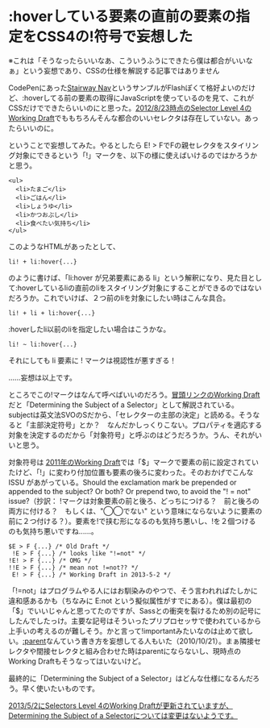 # :hoverしている要素の直前の要素の指定をCSS4の!符号で妄想した

※これは「そうなったらいいなあ、こういうふうにできたら僕は都合がいいなぁ」という妄想であり、CSSの仕様を解説する記事ではありません

CodePenにあった[Stairway Nav](http://codepen.io/chriscoyier/pen/hgplm)というサンプルがFlashぽくて格好よいのだけど、:hoverしてる前の要素の取得にJavaScriptを使っているのを見て、これがCSSだけでできたらいいのにと思った。[2012/8/23時点のSelector Level 4のWorking Draft](http://www.w3.org/TR/2012/WD-selectors4-20120823/#overview)でももちろんそんな都合のいいセレクタは存在していない。あったらいいのに。

ということで妄想してみた。やるとしたら E! > FでFの親セレクタをスタイリング対象にできるという「!」マークを、以下の様に使えばいけるのではかろうかと思う。

<pre><code data-language="html">&lt;ul&gt;
  &lt;li&gt;たまご&lt;/li&gt;
  &lt;li&gt;ごはん&lt;/li&gt;
  &lt;li&gt;しょうゆ&lt;/li&gt;
  &lt;li&gt;かつおぶし&lt;/li&gt;
  &lt;li&gt;食べたい気持ち&lt;/li&gt;
&lt;/ul&gt;
</code></pre>
このようなHTMLがあったとして、

<pre><code data-language="css">li! + li:hover{...}</code></pre>

のように書けば、「li:hover が兄弟要素にある li」という解釈になり、見た目として:hoverしているliの直前のliをスタイリング対象にすることができるのではないだろうか。これでいけば、２つ前のliを対象にしたい時はこんな具合。

<pre><code data-language="css">li! + li + li:hover{...}</code></pre>

:hoverしたli以前のliを指定したい場合はこうかな。

<pre><code data-language="css">li! ~ li:hover{...}</code></pre>
それにしても li 要素に ! マークは視認性が悪すぎる！

......妄想は以上です。

ところでこの!マークはなんて呼べばいいのだろう。[冒頭リンクのWorking Draft](http://www.w3.org/TR/2012/WD-selectors4-20120823/#subject)だと「Determining the Subject of a Selector」として解説されている。subjectは英文法SVOのSだから、「セレクターの主部の決定」と読める。そうなると「主部決定符号」とか？　なんだかしっくりこない。プロパティを適応する対象を決定するのだから「対象符号」と呼ぶのはどうだろうか。うん、それがいいと思う。

対象符号は [2011年のWorking Draft](http://www.w3.org/TR/2011/WD-selectors4-20110929/#overview)では「$」マークで要素の前に設定されていたけど、「!」に変わり付加位置も要素の後ろに変わった。そのおかげでこんな ISSU があがっている。Should the exclamation mark be prepended or appended to the subject? Or both? Or prepend two, to avoid the "! = not" issue?（抄訳： !マークは対象要素の前と後ろ、どっちにつける？　前と後ろの両方に付ける？　もしくは、"◯◯でない" という意味にならないように要素の前に２つ付ける？）。要素を!で挟む形になるのも気持ち悪いし、!を２個つけるのも気持ち悪いですね......。

<pre><code data-language="css">$E > F {...} /* Old Draft */
 !E > F {...} /* looks like "!=not" */
!E! > F {...} /* OMG */
!!E > F {...} /* mean not !=not?? */
 E! > F {...} /* Working Draft in 2013-5-2 */</code></pre>

「!=not」はプログラムやる人にはお馴染みのやつで、そう言われればたしかに違和感あるかも（ちなみに E:not という擬似属性がすでにある）。僕は最初の「$」でいいじゃんと思ってたのですが、Sassとの衝突を裂けるため別の記号にしたんでしたっけ。主要な記号はそういったプリプロセッサで使われているから上手いの考えるのが難しそう。かと言って!importantみたいなのは止めて欲しい。[:parent](http://css-tricks.com/parent-selectors-in-css/)なんていう書き方を妄想してる人もいた（2010/10/21）。まぁ隣接セレクタや間接セレクタと組み合わせた時はparentにならないし、現時点のWorking Draftもそうなってはいないけど。

最終的に「Determining the Subject of a Selector」はどんな仕様になるんだろう。早く使いたいものです。

<ins datetime="2013-05-25T13:00+09:00">[2013/5/2にSelectors Level 4のWorking Draftが更新され](http://www.w3.org/TR/2013/WD-selectors4-20130502/#subject)ていますが、Determining the Subject of a Selectorについては変更はないようです。</ins>
